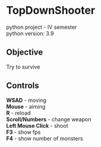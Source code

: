 # TopDownShooter
python project - IV semester<br>
python version: 3.9
## Objective
Try to survive
## Controls
**WSAD** - moving <br>
**Mouse** - aiming <br>
**R** - reload <br>
**Scroll/Numbers** - change weapon <br>
**Left Mouse Click** - shoot <br> 
**F3** - show fps <br>
**F4** - show number of monsters <br>
